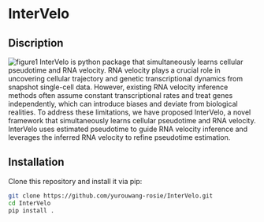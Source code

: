 # InterVelo
## Discription
![figure1](https://github.com/user-attachments/assets/5822bddd-be01-4083-8b68-98c2db17a0e7)
InterVelo is python package that simultaneously learns cellular pseudotime and RNA velocity. RNA velocity plays a crucial role in uncovering cellular trajectory and genetic transcriptional dynamics from snapshot single-cell data. However, existing RNA velocity inference methods often assume constant transcriptional rates and treat genes independently, which can introduce biases and deviate from biological realities. To address these limitations, we have proposed InterVelo, a novel framework that simultaneously learns cellular pseudotime and RNA velocity. InterVelo uses estimated pseudotime to guide RNA velocity inference and leverages the inferred RNA velocity to refine pseudotime estimation.

## Installation

Clone this repository and install it via pip:

```bash
git clone https://github.com/yurouwang-rosie/InterVelo.git
cd InterVelo
pip install .
